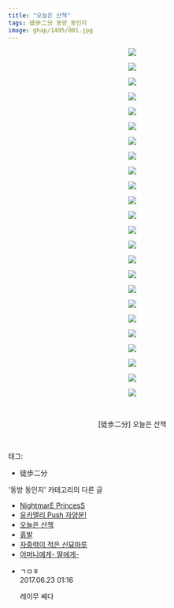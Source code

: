 ```yaml
---
title: "오늘은 산책"
tags: 徒歩二分 동방_동인지
image: ghap/1495/001.jpg
---
```

<div class="article">
<p style="text-align: center; clear: none; float: none;"><img src="{{ site.nasurl }}/ghap/1495/001.jpg"/></p>
<p style="text-align: center; clear: none; float: none;"><img src="{{ site.nasurl }}/ghap/1495/002.jpg"/></p>
<p style="text-align: center; clear: none; float: none;"><img src="{{ site.nasurl }}/ghap/1495/003.jpg"/></p>
<p style="text-align: center; clear: none; float: none;"><img src="{{ site.nasurl }}/ghap/1495/004.jpg"/></p>
<p style="text-align: center; clear: none; float: none;"><img src="{{ site.nasurl }}/ghap/1495/005.jpg"/></p>
<p style="text-align: center; clear: none; float: none;"><img src="{{ site.nasurl }}/ghap/1495/006.jpg"/></p>
<p style="text-align: center; clear: none; float: none;"><img src="{{ site.nasurl }}/ghap/1495/007.jpg"/></p>
<p style="text-align: center; clear: none; float: none;"><img src="{{ site.nasurl }}/ghap/1495/008.jpg"/></p>
<p style="text-align: center; clear: none; float: none;"><img src="{{ site.nasurl }}/ghap/1495/009.jpg"/></p>
<p style="text-align: center; clear: none; float: none;"><img src="{{ site.nasurl }}/ghap/1495/010.jpg"/></p>
<p style="text-align: center; clear: none; float: none;"><img src="{{ site.nasurl }}/ghap/1495/011.jpg"/></p>
<p style="text-align: center; clear: none; float: none;"><img src="{{ site.nasurl }}/ghap/1495/012.jpg"/></p>
<p style="text-align: center; clear: none; float: none;"><img src="{{ site.nasurl }}/ghap/1495/013.jpg"/></p>
<p style="text-align: center; clear: none; float: none;"><img src="{{ site.nasurl }}/ghap/1495/014.jpg"/></p>
<p style="text-align: center; clear: none; float: none;"><img src="{{ site.nasurl }}/ghap/1495/015.jpg"/></p>
<p style="text-align: center; clear: none; float: none;"><img src="{{ site.nasurl }}/ghap/1495/016.jpg"/></p>
<p style="text-align: center; clear: none; float: none;"><img src="{{ site.nasurl }}/ghap/1495/017.jpg"/></p>
<p style="text-align: center; clear: none; float: none;"><img src="{{ site.nasurl }}/ghap/1495/018.jpg"/></p>
<p style="text-align: center; clear: none; float: none;"><img src="{{ site.nasurl }}/ghap/1495/019.jpg"/></p>
<p style="text-align: center; clear: none; float: none;"><img src="{{ site.nasurl }}/ghap/1495/020.jpg"/></p>
<p style="text-align: center; clear: none; float: none;"><img src="{{ site.nasurl }}/ghap/1495/021.jpg"/></p>
<p style="text-align: center; clear: none; float: none;"><img src="{{ site.nasurl }}/ghap/1495/022.jpg"/></p>
<p style="text-align: center; clear: none; float: none;"><img src="{{ site.nasurl }}/ghap/1495/023.jpg"/></p>
<p style="text-align: center; clear: none; float: none;"><img src="{{ site.nasurl }}/ghap/1495/024.jpg"/></p>
<p style="text-align: center; clear: none; float: none;"><br/></p>
<p style="text-align: center; clear: none; float: none;">[徒歩二分] 오늘은 산책</p>
<p><br/></p>
</div><div class="tagTrail">
<p>태그: </p>
<ul>
<li>徒歩二分</li>
</ul>
</div><div class="another">
<p>'동방 동인지' 카테고리의 다른 글</p>
<ul>
<li><a href="/2016-08-11-ghap_1497">NightmarE PrincesS</a></li>
<li><a href="/2016-08-11-ghap_1496">유카앨리 Push 자양분!</a></li>
<li><a href="/2016-08-11-ghap_1495">오늘은 산책</a></li>
<li><a href="/2016-08-11-ghap_1494">흙발</a></li>
<li><a href="/2016-08-11-ghap_1488">자중력이 적은 신묘마루</a></li>
<li><a href="/2016-08-11-ghap_1487">어머니에게- 딸에게-</a></li>
</ul>
</div><div class="cb_module cb_fluid">
<div class="cb_wrt cb_profile">
<div class="comment">
<ul>
<li class="cb_thumb_off" id="comment15020100">
<div class="cb_comment_area">
<div class="cb_info_area">
<div class="cb_section">
<span class="cb_nick_name">ㄱㅁㅎ</span>
</div>
<div class="cb_section">
<span class="cb_date">2017.06.23 01:16 </span>
</div>
</div>
<div class="cb_dsc_comment">
<p class="cb_dsc">
											레이무 쎄다
										</p>
</div>
</div></li>
</ul>
</div>
</div><!-- commentList close -->
</div>
<br/>
<p id="refer"></p>
<br/>
